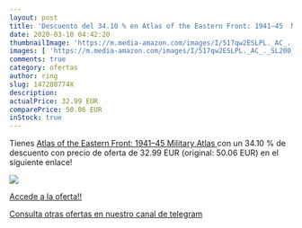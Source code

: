 ```yaml
---
layout: post
title: 'Descuento del 34.10 % en Atlas of the Eastern Front: 1941–45  Mil'
date: 2020-03-10 04:42:20
thumbnailImage: 'https://m.media-amazon.com/images/I/517qw2ESLPL._AC_._SL200_.jpg'
images: [ 'https://m.media-amazon.com/images/I/517qw2ESLPL._AC_._SL200_.jpg' ]
comments: true
category: ofertas
author: ring
slug: 147280774X
description:
actualPrice: 32.99 EUR
comparePrice: 50.06 EUR
inStock: true
---
```


Tienes [Atlas of the Eastern Front: 1941–45  Military Atlas ](https://www.amazon.es/dp/147280774X/?tag=redken-21) con un 34.10 % de descuento con precio de oferta de 32.99 EUR (original: 50.06 EUR) en el siguiente enlace!

[![](https://m.media-amazon.com/images/I/517qw2ESLPL._AC_._SL200_.jpg)](https://www.amazon.es/dp/147280774X/?tag=redken-21)

[Accede a la oferta!!](https://www.amazon.es/dp/147280774X/?tag=redken-21)

[Consulta otras ofertas en nuestro canal de telegram](https://t.me/s/ofertas25)
